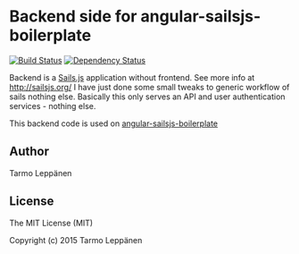 # Backend side for angular-sailsjs-boilerplate
[![Build Status](https://travis-ci.org/tarlepp/angular-sailsjs-boilerplate-backend.png?branch=master)](https://travis-ci.org/tarlepp/angular-sailsjs-boilerplate-backend)
[![Dependency Status](https://david-dm.org/tarlepp/angular-sailsjs-boilerplate-backend.svg)](https://david-dm.org/tarlepp/angular-sailsjs-boilerplate-backend)

Backend is a [Sails.js](http://sailsjs.org) application without frontend. See more info at http://sailsjs.org/ I have 
just done some small tweaks to generic workflow of sails nothing else. Basically this only serves an API and
user authentication services - nothing else.

This backend code is used on [angular-sailsjs-boilerplate](https://github.com/tarlepp/angular-sailsjs-boilerplate)

## Author
Tarmo Leppänen

## License
The MIT License (MIT)

Copyright (c) 2015 Tarmo Leppänen
